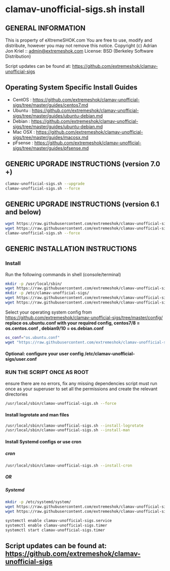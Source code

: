 # clamav-unofficial-sigs.sh install

## GENERAL INFORMATION

This is property of eXtremeSHOK.com
You are free to use, modify and distribute, however you may not remove this notice.
Copyright (c) Adrian Jon Kriel :: admin@extremeshok.com
License: BSD (Berkeley Software Distribution)

Script updates can be found at: <https://github.com/extremeshok/clamav-unofficial-sigs>

## Operating System Specific Install Guides

* CentOS : <https://github.com/extremeshok/clamav-unofficial-sigs/tree/master/guides/centos7.md>
* Ubuntu : <https://github.com/extremeshok/clamav-unofficial-sigs/tree/master/guides/ubuntu-debian.md>
* Debian : <https://github.com/extremeshok/clamav-unofficial-sigs/tree/master/guides/ubuntu-debian.md>
* Mac OSX : <https://github.com/extremeshok/clamav-unofficial-sigs/tree/master/guides/macosx.md>
* pFsense : <https://github.com/extremeshok/clamav-unofficial-sigs/tree/master/guides/pfsense.md>

## GENERIC UPGRADE INSTRUCTIONS (version 7.0 +)

```bash
clamav-unofficial-sigs.sh --upgrade
clamav-unofficial-sigs.sh --force
```

## GENERIC UPGRADE INSTRUCTIONS (version 6.1 and below)

```bash
wget https://raw.githubusercontent.com/extremeshok/clamav-unofficial-sigs/master/clamav-unofficial-sigs.sh -O /usr/local/sbin/clamav-unofficial-sigs.sh && chmod 755 /usr/local/sbin/clamav-unofficial-sigs.sh
wget https://raw.githubusercontent.com/extremeshok/clamav-unofficial-sigs/master/config/master.conf -O /etc/clamav-unofficial-sigs/master.conf
clamav-unofficial-sigs.sh --force
```

## GENERIC INSTALLATION INSTRUCTIONS

### Install

Run the following commands in shell (console/terminal)

```bash
mkdir -p /usr/local/sbin/
wget https://raw.githubusercontent.com/extremeshok/clamav-unofficial-sigs/master/clamav-unofficial-sigs.sh -O /usr/local/sbin/clamav-unofficial-sigs.sh && chmod 755 /usr/local/sbin/clamav-unofficial-sigs.sh
mkdir -p /etc/clamav-unofficial-sigs/
wget https://raw.githubusercontent.com/extremeshok/clamav-unofficial-sigs/master/config/master.conf -O /etc/clamav-unofficial-sigs/master.conf
wget https://raw.githubusercontent.com/extremeshok/clamav-unofficial-sigs/master/config/user.conf -O /etc/clamav-unofficial-sigs/user.conf
```

Select your operating system config from <https://github.com/extremeshok/clamav-unofficial-sigs/tree/master/config/>
**replace os.ubuntu.conf with your required config, centos7/8 = os.centos.conf , debian9/10 = os.debian.conf**

```bash
os_conf="os.ubuntu.conf"
wget "https://raw.githubusercontent.com/extremeshok/clamav-unofficial-sigs/master/config/os/${os_conf}" -O /etc/clamav-unofficial-sigs/os.conf
```

#### Optional: configure your user config /etc/clamav-unofficial-sigs/user.conf

### RUN THE SCRIPT ONCE AS ROOT

ensure there are no errors, fix any missing dependencies
script must run once as your superuser to set all the permissions and create the relevant directories

```bash
/usr/local/sbin/clamav-unofficial-sigs.sh --force
```

#### Install logrotate and man files

```bash
/usr/local/sbin/clamav-unofficial-sigs.sh --install-logrotate
/usr/local/sbin/clamav-unofficial-sigs.sh --install-man
```

#### Install Systemd configs or use cron

##### cron

```bash
/usr/local/sbin/clamav-unofficial-sigs.sh --install-cron
```

##### OR

##### Systemd

```bash
mkdir -p /etc/systemd/system/
wget https://raw.githubusercontent.com/extremeshok/clamav-unofficial-sigs/master/systemd/clamav-unofficial-sigs.service -O /etc/systemd/system/clamav-unofficial-sigs.service
wget https://raw.githubusercontent.com/extremeshok/clamav-unofficial-sigs/master/systemd/clamav-unofficial-sigs.timer -O /etc/systemd/system/clamav-unofficial-sigs.timer

systemctl enable clamav-unofficial-sigs.service
systemctl enable clamav-unofficial-sigs.timer
systemctl start clamav-unofficial-sigs.timer
```

## Script updates can be found at: <https://github.com/extremeshok/clamav-unofficial-sigs>

